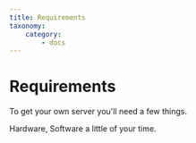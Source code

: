 ```yaml
---
title: Requirements
taxonomy:
    category:
        - docs
---
```


# Requirements
To get your own server you'll need a few things. 

Hardware, Software a little of your time.
